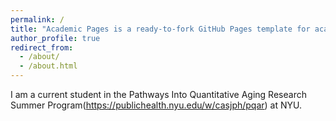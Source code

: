 ```yaml
---
permalink: /
title: "Academic Pages is a ready-to-fork GitHub Pages template for academic personal websites"
author_profile: true
redirect_from: 
  - /about/
  - /about.html
---
```


I am a current student in the Pathways Into Quantitative Aging Research Summer Program(https://publichealth.nyu.edu/w/casjph/pqar) at NYU.
